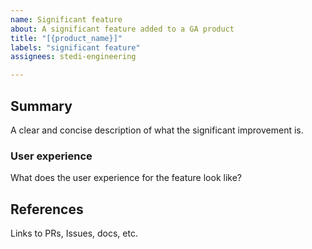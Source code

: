 ```yaml
---
name: Significant feature
about: A significant feature added to a GA product
title: "[{product_name}]"
labels: "significant feature"
assignees: stedi-engineering

---
```


## Summary

A clear and concise description of what the significant improvement is.

### User experience

What does the user experience for the feature look like?

## References

Links to PRs, Issues, docs, etc.
